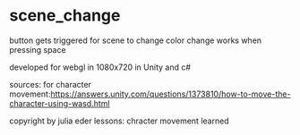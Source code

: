 # scene_change
button gets triggered for scene to change
color change works when pressing space

developed for webgl in 1080x720 in Unity and c#

sources: for character movement:https://answers.unity.com/questions/1373810/how-to-move-the-character-using-wasd.html

copyright by julia eder
lessons: chracter movement learned
